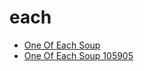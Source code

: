 # each

 * [One Of Each Soup](../../index/o/one-of-each-soup-105905.json)
 * [One Of Each Soup 105905](../../index/o/one-of-each-soup-105905.json)
